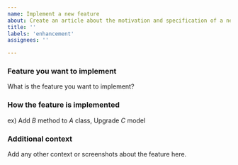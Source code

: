 ```yaml
---
name: Implement a new feature
about: Create an article about the motivation and specification of a new feature
title: ''
labels: 'enhancement'
assignees: ''

---
```


### Feature you want to implement
What is the feature you want to implement?

### How the feature is implemented
ex) Add *B* method to *A* class, Upgrade *C* model

### Additional context
Add any other context or screenshots about the feature here.

